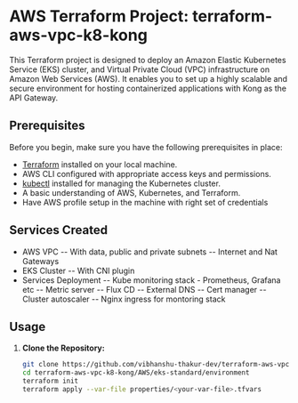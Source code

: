 # AWS Terraform Project: terraform-aws-vpc-k8-kong

This Terraform project is designed to deploy an Amazon Elastic Kubernetes Service (EKS) cluster, and Virtual Private Cloud (VPC) infrastructure on Amazon Web Services (AWS). It enables you to set up a highly scalable and secure environment for hosting containerized applications with Kong as the API Gateway.

## Prerequisites

Before you begin, make sure you have the following prerequisites in place:

- [Terraform](https://www.terraform.io/downloads.html) installed on your local machine.
- AWS CLI configured with appropriate access keys and permissions.
- [kubectl](https://kubernetes.io/docs/tasks/tools/install-kubectl/) installed for managing the Kubernetes cluster.
- A basic understanding of AWS, Kubernetes, and Terraform.
- Have AWS profile setup in the machine with right set of credentials

## Services Created

- AWS VPC
-- With data, public and private subnets
-- Internet and Nat Gateways
- EKS Cluster
   -- With CNI plugin
- Services Deployment
   -- Kube monitoring stack - Prometheus, Grafana etc
   -- Metric server
   -- Flux CD
   -- External DNS
   -- Cert manager
   -- Cluster autoscaler
   -- Nginx ingress for montoring stack

## Usage

1. **Clone the Repository:**

   ```bash
   git clone https://github.com/vibhanshu-thakur-dev/terraform-aws-vpc-k8-kong/tree/main
   cd terraform-aws-vpc-k8-kong/AWS/eks-standard/environment
   terraform init
   terraform apply --var-file properties/<your-var-file>.tfvars
